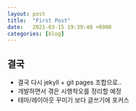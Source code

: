```yaml
---
layout: post
title:  "First Post"
date:   2021-03-15 19:39:40 +0900
categories: [blog]
---
```


## 결국
- 결국 다시 jekyll + git pages 조합으로..
- 개발하면서 겪은 시행착오를 정리할 예정
- 테마/레이아웃 꾸미기 보다 글쓰기에 포커스